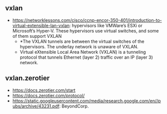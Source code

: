 ## vxlan

- https://networklessons.com/cisco/ccnp-encor-350-401/introduction-to-virtual-extensible-lan-vxlan: hypervisors like VMWare’s ESXi or Microsoft’s Hyper-V. These hypervisors use virtual switches, and some of them support VXLAN
  - *The VXLAN tunnels are between the virtual switches of the hypervisors. The underlay network is unaware of VXLAN.
  - Virtual eXtensible Local Area Network (VXLAN) is a tunneling protocol that tunnels Ethernet (layer 2) traffic over an IP (layer 3) network.

## vxlan.zerotier

- https://docs.zerotier.com/start
- https://docs.zerotier.com/protocol/
- https://static.googleusercontent.com/media/research.google.com/en//pubs/archive/43231.pdf: BeyondCorp. 
